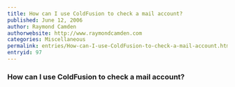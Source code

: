 ```yaml
---
title: How can I use ColdFusion to check a mail account?
published: June 12, 2006
author: Raymond Camden
authorwebsite: http://www.raymondcamden.com
categories: Miscellaneous
permalink: entries/How-can-I-use-ColdFusion-to-check-a-mail-account.html
entryid: 97
---
```


<h3>How can I use ColdFusion to check a mail account?</h3>



